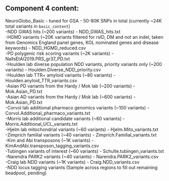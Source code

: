 ## Component 4 content:

NeuroGlobo_Basic - tuned for GSA - 50-80K SNPs in total (currently ~24K total variants in ```basic_content```)  
-NDD GWAS hits (~200 variants) - NDD_GWAS_hits.txt   
-HGMD variants (~20K variants filtered for rsID, DM and not an indel, taken from Genomics England panel genes, KOL nominated genes and disease keywords) - NDD_HGMD_reduced.csv  
-PD polygenic risk scoring variants (~2K variants) - NallsEtAl2019.PRS_gr37_PD.txt  
-Houlden lab diverse population NDD variants, priority variants only (~200 variants) - Houlden.Diverse_NDD_priority.csv   
-Houlden lab TTR+ amyloid variants (~80 variants) - Houlden.anyloid_TTR_variants.csv   
-Asian PD variants from the Hardy / Mok lab (~200 variants) - Mok.Asian_PD.txt   
-Asian AD variants from the Hardy / Mok lab (~600 variants) - Mok.Asian_PD.txt  
-Corvol lab additional pharmaco genomics variants (~100 variants) - Corvol.Additional_pharmaco_variants.txt  
-Morris lab additional candidate variants (~60 variants) - Morris.Additional_UCL_variants.txt  
-Hjelm lab mitochondrial variants (~60 variants) - Hjelm.Mito_variants.txt  
-Zimprich familial variants (~40 variants) - Zimprich.Familial_variants.txt  
-Kim and Abi transposons (~1K variants) - KimAndAbi.transposon_tagging_variants.csv  
-Tubingen variants of interest (~60 variants) - Schulte.tubingen_variants.txt  
-Narendra PARK2 variants (~40 variants) - Narendra.PARK2_variants.csv  
-Craig lab NDD variants (~1K variants) - Craig.NDD_variants.csv   
-NDD locus tagging variants (Sample across regions to fill out remaining beadpool, pending)  
